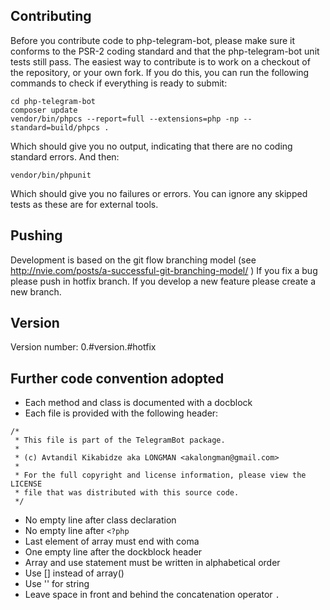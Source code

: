 Contributing
-------------

Before you contribute code to php-telegram-bot, please make sure it conforms to the PSR-2 coding standard and that the php-telegram-bot unit tests still pass. The easiest way to contribute is to work on a checkout of the repository, or your own fork. If you do this, you can run the following commands to check if everything is ready to submit:

    cd php-telegram-bot
    composer update
    vendor/bin/phpcs --report=full --extensions=php -np --standard=build/phpcs .

Which should give you no output, indicating that there are no coding standard errors. And then:

    vendor/bin/phpunit

Which should give you no failures or errors. You can ignore any skipped tests as these are for external tools.

Pushing
-------

Development is based on the git flow branching model (see http://nvie.com/posts/a-successful-git-branching-model/ )
If you fix a bug please push in hotfix branch.
If you develop a new feature please create a new branch.

Version
-------
Version number: 0.#version.#hotfix

Further code convention adopted
-------------------------------

- Each method and class is documented with a docblock
- Each file is provided with the following header: 
```
/*
 * This file is part of the TelegramBot package.
 *
 * (c) Avtandil Kikabidze aka LONGMAN <akalongman@gmail.com>
 *
 * For the full copyright and license information, please view the LICENSE
 * file that was distributed with this source code.
 */
```
- No empty line after class declaration
- No empty line after `<?php`
- Last element of array must end with coma
- One empty line after the dockblock header
- Array and use statement must be written in alphabetical order
- Use [] instead of array()
- Use '' for string
- Leave space in front and behind the concatenation operator `.`


